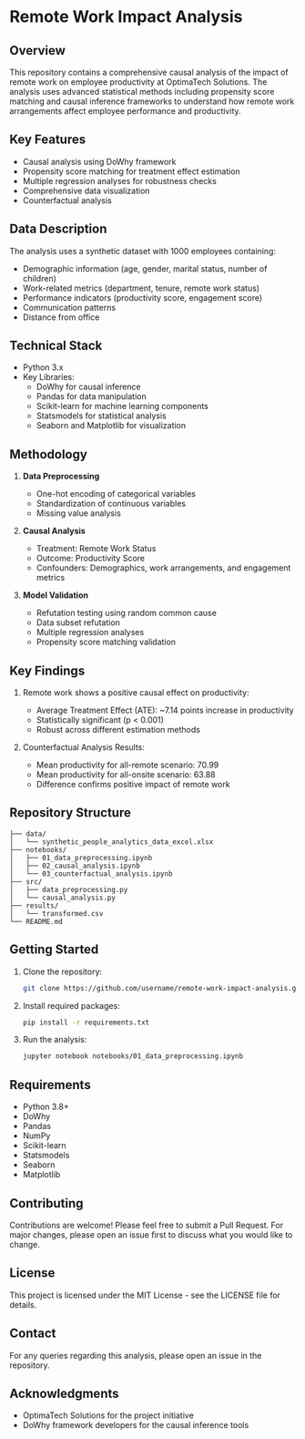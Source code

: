 # Remote Work Impact Analysis

## Overview
This repository contains a comprehensive causal analysis of the impact of remote work on employee productivity at OptimaTech Solutions. The analysis uses advanced statistical methods including propensity score matching and causal inference frameworks to understand how remote work arrangements affect employee performance and productivity.

## Key Features
- Causal analysis using DoWhy framework
- Propensity score matching for treatment effect estimation
- Multiple regression analyses for robustness checks
- Comprehensive data visualization
- Counterfactual analysis

## Data Description
The analysis uses a synthetic dataset with 1000 employees containing:
- Demographic information (age, gender, marital status, number of children)
- Work-related metrics (department, tenure, remote work status)
- Performance indicators (productivity score, engagement score)
- Communication patterns
- Distance from office

## Technical Stack
- Python 3.x
- Key Libraries:
  - DoWhy for causal inference
  - Pandas for data manipulation
  - Scikit-learn for machine learning components
  - Statsmodels for statistical analysis
  - Seaborn and Matplotlib for visualization

## Methodology
1. **Data Preprocessing**
   - One-hot encoding of categorical variables
   - Standardization of continuous variables
   - Missing value analysis

2. **Causal Analysis**
   - Treatment: Remote Work Status
   - Outcome: Productivity Score
   - Confounders: Demographics, work arrangements, and engagement metrics

3. **Model Validation**
   - Refutation testing using random common cause
   - Data subset refutation
   - Multiple regression analyses
   - Propensity score matching validation

## Key Findings
1. Remote work shows a positive causal effect on productivity:
   - Average Treatment Effect (ATE): ~7.14 points increase in productivity
   - Statistically significant (p < 0.001)
   - Robust across different estimation methods

2. Counterfactual Analysis Results:
   - Mean productivity for all-remote scenario: 70.99
   - Mean productivity for all-onsite scenario: 63.88
   - Difference confirms positive impact of remote work

## Repository Structure
```
├── data/
│   └── synthetic_people_analytics_data_excel.xlsx
├── notebooks/
│   ├── 01_data_preprocessing.ipynb
│   ├── 02_causal_analysis.ipynb
│   └── 03_counterfactual_analysis.ipynb
├── src/
│   ├── data_preprocessing.py
│   └── causal_analysis.py
├── results/
│   └── transformed.csv
└── README.md
```

## Getting Started
1. Clone the repository:
   ```bash
   git clone https://github.com/username/remote-work-impact-analysis.git
   ```

2. Install required packages:
   ```bash
   pip install -r requirements.txt
   ```

3. Run the analysis:
   ```bash
   jupyter notebook notebooks/01_data_preprocessing.ipynb
   ```

## Requirements
- Python 3.8+
- DoWhy
- Pandas
- NumPy
- Scikit-learn
- Statsmodels
- Seaborn
- Matplotlib

## Contributing
Contributions are welcome! Please feel free to submit a Pull Request. For major changes, please open an issue first to discuss what you would like to change.

## License
This project is licensed under the MIT License - see the LICENSE file for details.

## Contact
For any queries regarding this analysis, please open an issue in the repository.

## Acknowledgments
- OptimaTech Solutions for the project initiative
- DoWhy framework developers for the causal inference tools
